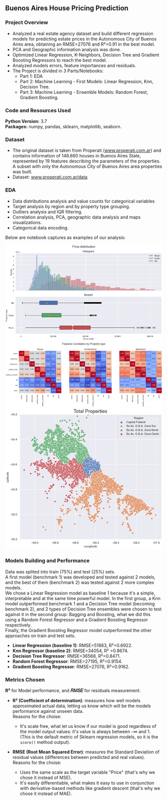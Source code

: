 ## Buenos Aires House Pricing Prediction 

### Project Overview
* Analyzed a real estate agency dataset and build different regression models for predicting estate prices in the Autonomous City of Buenos Aires area, obtaining an RMSE=27076 and R²=0.91 in the best model.
* PCA and Geographic information analysis was done.
* Optimized Linear Regression, K-Neighbors, Decision Tree and Gradient Boosting Regressors to reach the best model.
* Analyzed models errors, feature importances and residuals.
* The Project is divided in 3 Parts/Notebooks:
    * Part 1: EDA
    * Part 2: Machine Learning - First Models: Linear Regression, Knn, Decision Tree.
    * Part 3: Machine Learning - Ensemble Models: Random Forest, Gradient Boosting.


### Code and Resources Used 
**Python Version:** 3.7  
**Packages:** numpy, pandas, sklearn, matplotlib, seaborn.

### Dataset
* The original dataset is taken from Properati (www.properati.com.ar) and contains information of 146.660 houses in Buenos Aires State, represented by 19 features describing the parameters of the properties. A subset with only the Autonomous City of Buenos Aires area properties was built.
* Dataset: www.properati.com.ar/data

### EDA
* Data distributions analysis and value counts for categorical variables
* Target analysis by region and by property type grouping.
* Outliers analysis and IQR filtering.
* Correlation analysis, PCA, geographic data analysis and maps visualizations.
* Categorical data encoding.

Below are notebook captures as examples of our analysis:

![](images/capture_1.PNG)
![](images/capture_2.PNG)
![](images/capture_3.PNG)

### Models Building and Performance
Data was splited into train (75%) and test (25%) sets.  
A first model (benchmark 1) was developed and tested against 2 models, and the best of them (benchmark 2) was tested against 2 more complex models.  
We chose a Linear Regression model as baseline 1 because it's a simple, interpretable and at the same time powerful model. 
In the first group, a Knn model outperformed benchmark 1 and a Decision Tree model (becoming benchmark 2), and 2 types of Decision Tree ensembles were chosen to test against it in the second group: Bagging and Boosting, what we did this using a Random Forest Regressor and a Gradient Boosting Regressor respectively.  
Finally, the Gradient Boosting Regressor model outperformed the other approaches on train and test sets. 

* **Linear Regression (baseline 1)**: RMSE=51883, R²=0.6922.
* **Knn Regressor (baseline 2)**: RMSE=34054, R² =0.8674.
* **Decision Tree Regressor**: RMSE=36568, R²=0.8471.
* **Random Forest Regressor**: RMSE=27195, R²=0.9154. 
* **Gradient Boosting Regressor**: RMSE=27076, R²=0.9162.

### Metrics Chosen

**R²** for Model performance, and **𝑅𝑀𝑆𝐸** for residuals measurement.
   
* **R² (Coefficient of determination)**: measures how well models approximated actual data, letting us know which will be the models performance against unseen data.  
    Reasons for the choise:  
    - It's scale free, what let us know if our model is good regardless of the model output values: it's value is always between -∞ and 1.  
    (This is the default metric of Sklearn regression models, so it is the `score()` method output).
    
* **RMSE (Root Mean Squared Error)**: measures the Standard Deviation of residual values (differences between predicted and real values).  
    Reasons for the choise:    
    - Uses the same scale as the target variable "Price" (that's why we chose it instead of MSE).
    - It's easily differentiable, what makes it easy to use in conjunction with derivative-based methods like gradient descent (that's why we chose it instead of MAE).
